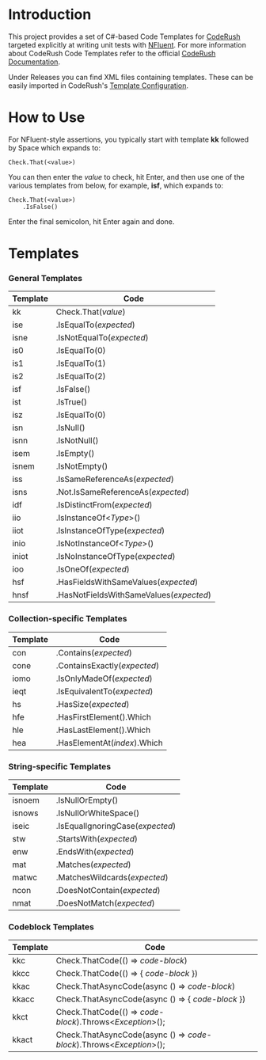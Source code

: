 # Introduction

This project provides a set of C#-based Code Templates for [CodeRush](https://www.devexpress.com/products/coderush/) targeted explicitly at writing unit tests with [NFluent](https://github.com/tpierrain/NFluent). For more information about CodeRush Code Templates refer to the official [CodeRush Documentation](https://docs.devexpress.com/CodeRushForRoslyn/115904/coding-assistance/code-templates).

Under Releases you can find XML files containing templates. These can be easily imported in CodeRush's [Template Configuration](https://docs.devexpress.com/CodeRushForRoslyn/115919/coding-assistance/code-templates/template-configuration).



# How to Use

For NFluent-style assertions, you typically start with template **kk** followed by Space which expands to:
    
    Check.That(<value>)

You can then enter the *value* to check, hit Enter, and then use one of the various templates from below, for example, **isf**, which expands to:

    Check.That(<value>)
        .IsFalse()

Enter the final semicolon, hit Enter again and done.



# Templates

### General Templates

Template | Code
---------|-----------------------------------------------------
kk       | Check.That(*value*)
ise      |   .IsEqualTo(*expected*)
isne     |   .IsNotEqualTo(*expected*)
is0      |   .IsEqualTo(0)
is1      |   .IsEqualTo(1)
is2      |   .IsEqualTo(2)
isf      |   .IsFalse()
ist      |   .IsTrue()
isz      |   .IsEqualTo(0)
isn      |   .IsNull()
isnn     |   .IsNotNull()
isem     |   .IsEmpty()
isnem    |   .IsNotEmpty()
iss      |   .IsSameReferenceAs(*expected*)
isns     |   .Not.IsSameReferenceAs(*expected*)
idf      |   .IsDistinctFrom(*expected*)
iio      |   .IsInstanceOf\<*Type*>()
iiot     |   .IsInstanceOfType(*expected*)
inio     |   .IsNotInstanceOf\<*Type*>()
iniot    |   .IsNoInstanceOfType(*expected*)
ioo      |   .IsOneOf(*expected*)
hsf      |   .HasFieldsWithSameValues(*expected*)
hnsf     |   .HasNotFieldsWithSameValues(*expected*)


### Collection-specific Templates

Template | Code
---------|-----------------------------------------------------
con      |   .Contains(*expected*)
cone     |   .ContainsExactly(*expected*)
iomo     |   .IsOnlyMadeOf(*expected*)
ieqt     |   .IsEquivalentTo(*expected*)
hs       |   .HasSize(*expected*)
hfe      |   .HasFirstElement().Which
hle      |   .HasLastElement().Which
hea      |   .HasElementAt(*index*).Which


### String-specific Templates

Template | Code
---------|-----------------------------------------------------
isnoem   |   .IsNullOrEmpty()
isnows   |   .IsNullOrWhiteSpace()
iseic    |   .IsEqualIgnoringCase(*expected*)
stw      |   .StartsWith(*expected*)
enw      |   .EndsWith(*expected*)
mat      |   .Matches(*expected*)
matwc    |   .MatchesWildcards(*expected*)
ncon     |   .DoesNotContain(*expected*)
nmat     |   .DoesNotMatch(*expected*)


### Codeblock Templates

Template | Code
---------|-----------------------------------------------------
kkc      |   Check.ThatCode(() => *code-block*)
kkcc     |   Check.ThatCode(() => { *code-block* })
kkac     |   Check.ThatAsyncCode(async () => *code-block*)
kkacc    |   Check.ThatAsyncCode(async () => { *code-block* })
kkct     |   Check.ThatCode(() => *code-block*).Throws<*Exception*>();
kkact    |   Check.ThatAsyncCode(async () => *code-block*).Throws<*Exception*>();
